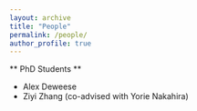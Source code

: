 ```yaml
---
layout: archive
title: "People"
permalink: /people/
author_profile: true
---
```


** PhD Students **
- Alex Deweese
- Ziyi Zhang (co-advised with Yorie Nakahira)
